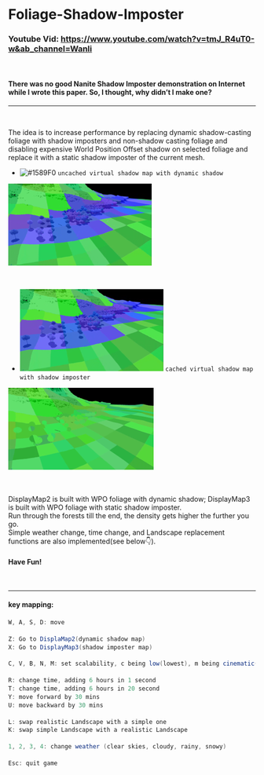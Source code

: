 # Foliage-Shadow-Imposter

### Youtube Vid: https://www.youtube.com/watch?v=tmJ_R4uT0-w&ab_channel=Wanli

<br />

#### There was no good Nanite Shadow Imposter demonstration on Internet while l wrote this paper. So, l thought, why didn’t l make one? 
---

<br />

The idea is to increase performance by replacing dynamic shadow-casting foliage with shadow imposters and non-shadow casting foliage and disabling expensive World Position Offset shadow on selected foliage and replace it with a static shadow imposter of the current mesh.

- ![#1589F0](https://via.placeholder.com/15/1589F0/000000?text=+) `uncached virtual shadow map with dynamic shadow`

![uncached virtual shadow map with shadow imposter](https://github.com/One1ee/MyGarage/blob/main/delemete1.png)

<br />

- ![#c5f015](https://raw.githubusercontent.com/One1ee/MyGarage/main/delemete1.png?token=GHSAT0AAAAAACB7AIJO2AIYCEU7KZHT2KXWZCLDXRQ) `cached virtual shadow map with shadow imposter`

![cached virtual shadow map with shadow imposter](https://raw.githubusercontent.com/One1ee/MyGarage/main/deleteme2.png?token=GHSAT0AAAAAACB7AIJOGSLYWR2WITBB3YPSZCLDYDA)

<br />
<br />
DisplayMap2 is built with WPO foliage with dynamic shadow; DisplayMap3 is built with WPO foliage with static shadow imposter.<br />
Run through the forests till the end, the density gets higher the further you go. <br />
Simple weather change, time change, and Landscape replacement functions are also implemented(see below👇).

#### Have Fun!

<br />

---
#### key mapping:
```java
W, A, S, D: move

Z: Go to DisplaMap2(dynamic shadow map)
X: Go to DisplayMap3(shadow imposter map)

C, V, B, N, M: set scalability, c being low(lowest), m being cinematic(highest)

R: change time, adding 6 hours in 1 second
T: change time, adding 6 hours in 20 second
Y: move forward by 30 mins
U: move backward by 30 mins

L: swap realistic Landscape with a simple one
K: swap simple Landscape with a realistic Landscape

1, 2, 3, 4: change weather (clear skies, cloudy, rainy, snowy)

Esc: quit game
```

<br />

